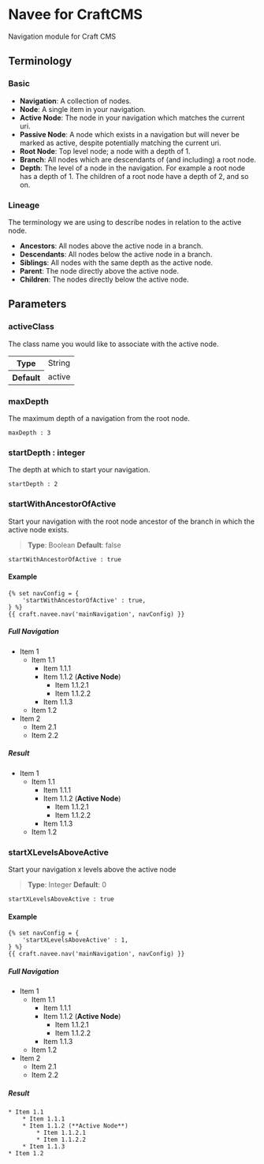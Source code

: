 # Navee for CraftCMS
Navigation module for Craft CMS


## Terminology
### Basic
* __Navigation__: A collection of nodes.
* __Node__: A single item in your navigation.
* __Active Node__: The node in your navigation which matches the current uri.
* __Passive Node__: A node which exists in a navigation but will never be marked as active, despite potentially matching the current uri.
* __Root Node__: Top level node; a node with a depth of 1.
* __Branch__: All nodes which are descendants of (and including) a root node.
* __Depth__: The level of a node in the navigation. For example a root node has a depth of 1. The children of a root node have a depth of 2, and so on.

### Lineage
The terminology we are using to describe nodes in relation to the active node.

* __Ancestors__: All nodes above the active node in a branch.
* __Descendants__: All nodes below the active node in a branch.
* __Siblings__: All nodes with the same depth as the active node.
* __Parent__: The node directly above the active node.
* __Children__: The nodes directly below the active node.

## Parameters
### activeClass
The class name you would like to associate with the active node.

<table>
    <tbody>
        <tr>
            <th>Type</th>
            <td>String</td>
        </tr>
        <tr>
            <th>Default</th>
            <td>active</td>
        </tr>
    </tbody>
</table>


### maxDepth
The maximum depth of a navigation from the root node.

    maxDepth : 3

### startDepth : integer
The depth at which to start your navigation.

    startDepth : 2

### startWithAncestorOfActive
Start your navigation with the root node ancestor of the branch in which the active node exists.

> **Type**: Boolean
> **Default**: false

    startWithAncestorOfActive : true

#### Example
    {% set navConfig = {
        'startWithAncestorOfActive' : true,
    } %}
    {{ craft.navee.nav('mainNavigation', navConfig) }}

##### Full Navigation
* Item 1
    * Item 1.1
        * Item 1.1.1
        * Item 1.1.2 (**Active Node**)
            * Item 1.1.2.1
            * Item 1.1.2.2
        * Item 1.1.3
    * Item 1.2
* Item 2
    * Item 2.1
    * Item 2.2

##### Result
* Item 1
    * Item 1.1
        * Item 1.1.1
        * Item 1.1.2 (**Active Node**)
            * Item 1.1.2.1
            * Item 1.1.2.2
        * Item 1.1.3
    * Item 1.2

### startXLevelsAboveActive
Start your navigation x levels above the active node

> **Type**: Integer
> **Default**: 0

    startXLevelsAboveActive : true

#### Example
    {% set navConfig = {
        'startXLevelsAboveActive' : 1,
    } %}
    {{ craft.navee.nav('mainNavigation', navConfig) }}

##### Full Navigation
* Item 1
    * Item 1.1
        * Item 1.1.1
        * Item 1.1.2 (**Active Node**)
            * Item 1.1.2.1
            * Item 1.1.2.2
        * Item 1.1.3
    * Item 1.2
* Item 2
    * Item 2.1
    * Item 2.2

##### Result
    * Item 1.1
        * Item 1.1.1
        * Item 1.1.2 (**Active Node**)
            * Item 1.1.2.1
            * Item 1.1.2.2
        * Item 1.1.3
    * Item 1.2

